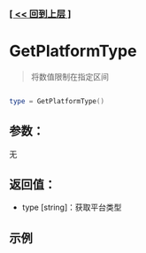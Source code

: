 ### [[ << 回到上层 ]](index.md)

# GetPlatformType

> 将数值限制在指定区间

```lua

type = GetPlatformType()

```

## 参数：

无

## 返回值：

+ type [string]：获取平台类型

## 示例

```lua

```
